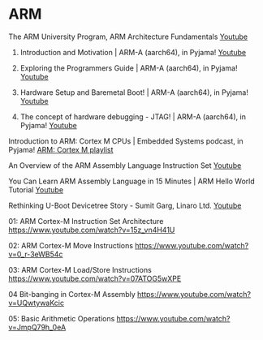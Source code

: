 # ARM

The ARM University Program, ARM Architecture Fundamentals
[Youtube](https://www.youtube.com/watch?v=7LqPJGnBPMM)

1. Introduction and Motivation | ARM-A (aarch64), in Pyjama!
[Youtube](https://www.youtube.com/watch?v=AXUW_L6aWCg)

2. Exploring the Programmers Guide | ARM-A (aarch64), in Pyjama!
[Youtube](https://www.youtube.com/watch?v=phi4Ed7kDdE)

3. Hardware Setup and Baremetal Boot! | ARM-A (aarch64), in Pyjama!
[Youtube](https://www.youtube.com/watch?v=FnpkJj8v3ww)

4. The concept of hardware debugging - JTAG! | ARM-A (aarch64), in Pyjama!
[Youtube](https://www.youtube.com/watch?v=9vs3XHBxqeA)

Introduction to ARM: Cortex M CPUs | Embedded Systems podcast, in Pyjama!
[ARM: Cortex M playlist](https://www.youtube.com/watch?v=rDvLaOe5_Ws&list=PLFt5JBAXXlQrAIGdKMq8mxdR_ciC4wlFk)

An Overview of the ARM Assembly Language Instruction Set
[Youtube](https://www.youtube.com/watch?v=GBRdzaAxHB8)

You Can Learn ARM Assembly Language in 15 Minutes | ARM Hello World Tutorial
[Youtube](https://www.youtube.com/watch?v=FV6P5eRmMh8)


Rethinking U-Boot Devicetree Story - Sumit Garg, Linaro Ltd.
[Youtube](https://www.youtube.com/watch?v=0Rw58lP3zPA)


01: ARM Cortex-M Instruction Set Architecture
https://www.youtube.com/watch?v=15z_vn4H41U

02: ARM Cortex-M Move Instructions
https://www.youtube.com/watch?v=0_r-3eWB54c

03: ARM Cortex-M Load/Store Instructions
https://www.youtube.com/watch?v=07ATOG5wXPE

04 Bit-banging in Cortex-M Assembly
https://www.youtube.com/watch?v=UQwtywaKcic

05: Basic Arithmetic Operations
https://www.youtube.com/watch?v=JmpQ79h_0eA